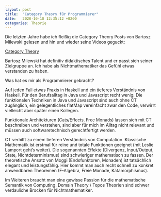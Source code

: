 ```yaml
---
layout: post
title:  "Category Theory für Programmierer"
date:   2020-10-18 12:35:12 +0200
categories: Theorie
---
```


Die letzten Jahre habe ich fleißig die Category Theory Posts von Bartosz Milewski gelesen und hin und wieder seine Videos geguckt:

[Category Theory]( https://bartoszmilewski.com/2014/10/28/category-theory-for-programmers-the-preface)



Bartosz Milewski hat definitiv didaktisches Talent und er passt sich seiner Zielgruppe an. Ich habe als Nichtmathematiker das Gefühl etwas verstanden zu haben.

Was hat es mir als Programmierer gebracht?

Auf jeden Fall etwas Praxis in Haskell und ein tieferes Verständnis von Haskell. Für den Berufsalltag in Java und Javascript recht wenig. Die funktionalen Techniken in Java und Javascript sind auch ohne CT zugänglich, ein gelegentliches flatMap vereinfacht zwar den Code, verwirrt vielleicht aber später einen Kollegen. 

Funktionale Architekturen (Cats/Effects, Free Monads) lassen sich mit CT beschreiben und verstehen, sind aber für mich im Alltag nicht relevant und müssen auch softwaretechnisch gerechtfertigt werden.

CT verhilft zu einem tieferen Verständnis von Computation. Klassische Mathematik ist erstmal für reine und totale Funktionen geeignet (mit Leslie Lamport geht’s weiter). Die sogenannten Effekte (Divergenz, Input/Output, State, Nichtdeterminismus) sind schwieriger mathematisch zu fassen. Der theoretische Ansatz von Moggi (Endofunktoren, Monaden) ist tatsächlich elegant und leistungsfähig. Hier kommt man auch recht schnell zu konkret anwendbaren Theoremen (F-Algebra, Freie Monade, Katamorphismus).

Im Weiteren braucht man eine gewisse Passion für die mathematische Semantik von Computing. Domain Theory / Topos Theorien sind schwer verdauliche Brocken für Nichtmathematiker. 





